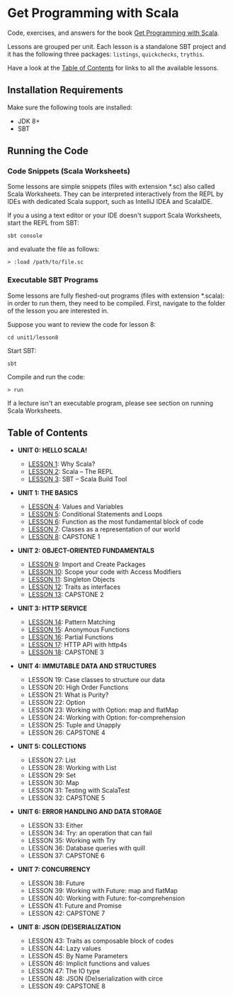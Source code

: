 # Get Programming with Scala
Code, exercises, and answers for the book [Get Programming with Scala](https://www.manning.com/books/get-programming-with-scala?a_aid=daniela&a_bid=7cd2421c).

Lessons are grouped per unit. Each lesson is a standalone SBT project and
it has the following three packages: `listings`, `quickchecks`, `trythis`.

Have a look at the [Table of Contents](#table-of-contents) for links to all the available lessons.

## Installation Requirements
Make sure the following tools are installed:
 - JDK 8+
 - SBT

## Running the Code

### Code Snippets (Scala Worksheets)
Some lessons are simple snippets (files with extension \*.sc) also called Scala Worksheets.
They can be interpreted interactively from the REPL by IDEs with dedicated Scala support,
such as IntelliJ IDEA and ScalaIDE.

If you a using a text editor or your IDE doesn't support Scala Worksheets,
start the REPL from SBT:
```
sbt console
```

and evaluate the file as follows:
```
> :load /path/to/file.sc
```

### Executable SBT Programs
Some lessons are fully fleshed-out programs (files with extension \*.scala):
in order to run them, they need to be compiled.
First, navigate to the folder of the lesson you are interested in.

Suppose you want to review the code for lesson 8:
```
cd unit1/lesson8
```

Start SBT:
```
sbt
```

Compile and run the code:
```
> run
```

If a lecture isn't an executable program, please see section on running Scala Worksheets.

## Table of Contents
- **UNIT 0: HELLO SCALA!**
    - [LESSON 1](unit0/lesson1): Why Scala?
    - [LESSON 2](unit0/lesson2): Scala – The REPL
    - [LESSON 3](unit0/lesson3): SBT – Scala Build Tool

- **UNIT 1:  THE BASICS**
    - [LESSON 4](unit1/lesson4): Values and Variables
    - [LESSON 5](unit1/lesson5): Conditional Statements and Loops
    - [LESSON 6](unit1/lesson6): Function as the most fundamental block of code
    - [LESSON 7](unit1/lesson7): Classes as a representation of our world
    - [LESSON 8](unit1/lesson8): CAPSTONE 1

- **UNIT 2: OBJECT-ORIENTED FUNDAMENTALS**
    - [LESSON 9](unit2/lesson9): Import and Create Packages
    - [LESSON 10](unit2/lesson10): Scope your code with Access Modifiers
    - [LESSON 11](unit2/lesson11): Singleton Objects
    - [LESSON 12](unit2/lesson12): Traits as interfaces
    - [LESSON 13](unit2/lesson13): CAPSTONE 2

- **UNIT 3: HTTP SERVICE**
    - [LESSON 14](unit3/lesson14): Pattern Matching
    - [LESSON 15](unit3/lesson15): Anonymous Functions
    - [LESSON 16](unit3/lesson16): Partial Functions
    - [LESSON 17](unit3/lesson17): HTTP API with http4s
    - [LESSON 18](unit3/lesson18): CAPSTONE 3

- **UNIT 4: IMMUTABLE DATA AND STRUCTURES**
    - LESSON 19: Case classes to structure our data			
    - LESSON 20: High Order Functions
    - LESSON 21: What is Purity?				
    - LESSON 22: Option							
    - LESSON 23: Working with Option: map and flatMap
    - LESSON 24: Working with Option: for-comprehension
    - LESSON 25: Tuple and Unapply
    - LESSON 26: CAPSTONE 4						

- **UNIT 5: COLLECTIONS**
    - LESSON 27: List							
    - LESSON 28: Working with List							
    - LESSON 29: Set		
    - LESSON 30: Map		
    - LESSON 31: Testing with ScalaTest	
    - LESSON 32: CAPSTONE 5			

- **UNIT 6: ERROR HANDLING AND DATA STORAGE**
    - LESSON 33: Either
    - LESSON 34: Try: an operation that can fail
    - LESSON 35: Working with Try
    - LESSON 36: Database queries with quill
    - LESSON 37: CAPSTONE 6

- **UNIT 7: CONCURRENCY**
    - LESSON 38: Future					
    - LESSON 39: Working with Future: map and flatMap				
    - LESSON 40: Working with Future: for-comprehension				
    - LESSON 41: Future and Promise
    - LESSON 42: CAPSTONE 7

- **UNIT 8: JSON (DE)SERIALIZATION**
    - LESSON 43: Traits as composable block of codes	     										
    - LESSON 44: Lazy values
    - LESSON 45: By Name Parameters
    - LESSON 46: Implicit functions and values				
    - LESSON 47: The IO type						
    - LESSON 48: JSON (De)serialization with circe				
    - LESSON 49: CAPSTONE 8
